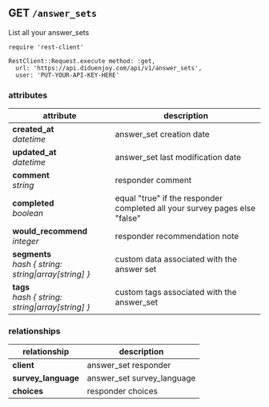 ## GET `/answer_sets`

List all your answer_sets

```ruby--Rails
require 'rest-client'

RestClient::Request.execute method: :get,
  url: 'https://api.diduenjoy.com/api/v1/answer_sets',
  user: 'PUT-YOUR-API-KEY-HERE'
```

### attributes

attribute          | description
------------- | -------------
__created_at__<br>_datetime_  | answer_set creation date
__updated_at__<br>_datetime_  | answer_set last modification date
__comment__<br>_string_ | responder comment
__completed__<br>_boolean_ | equal "true" if the responder completed all your survey pages else "false"
__would_recommend__<br>_integer_ | responder recommendation note
__segments__<br>_hash { string: string&#124;array[string] }_ | custom data associated with the answer set
__tags__<br>_hash { string: string&#124;array[string] }_ | custom tags associated with the answer_set

### relationships

relationship          | description
------------------------------ | -------------
__client__  | answer_set responder
__survey_language__  | answer_set survey_language
__choices__  | responder choices